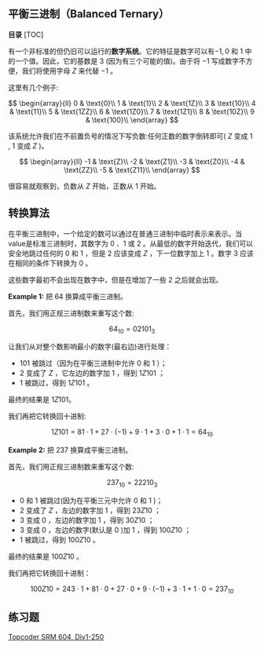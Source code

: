 ## 平衡三进制（Balanced Ternary）

**目录**
[TOC]



有一个非标准的但仍旧可以运行的**数字系统**。它的特征是数字可以有$-1,0$ 和 $1$ 中的一个值。因此，它的基数是 $3$ (因为有三个可能的值)。由于将 $-1$ 写成数字不方便，我们将使用字母 $Z$ 来代替 $-1$ 。

这里有几个例子:

$$
\begin{array}{ll}
0 & \text{0}\\
1 & \text{1}\\
2 & \text{1Z}\\
3 & \text{10}\\
4 & \text{11}\\
5 & \text{1ZZ}\\
6 & \text{1Z0}\\
7 & \text{1Z1}\\
8 & \text{10Z}\\
9 & \text{100}\\
\end{array}
$$

该系统允许我们在不前置负号的情况下写负数:任何正数的数字倒转即可( $Z$ 变成 $1$ , $1$ 变成 $Z$ )。

$$
\begin{array}{ll}
-1 & \text{Z}\\
-2 & \text{Z1}\\
-3 & \text{Z0}\\
-4 & \text{ZZ}\\
-5 & \text{Z11}\\
\end{array}
$$

很容易就观察到，负数从 $Z$ 开始，正数从 $1$ 开始。

## 转换算法

在平衡三进制中，一个给定的数可以通过在普通三进制中临时表示来表示。当value是标准三进制时，其数字为 $0$ 、$1$ 或 $2$ 。从最低的数字开始迭代，我们可以安全地跳过任何的 $0$ 和 $1$ ，但是 $2$ 应该变成 $Z$ ，下一位数字加上 $1$ 。数字 $3$ 应该在相同的条件下转换为 $0$ 。

这些数字最初不会出现在数字中，但是在增加了一些 $2$ 之后就会出现。

**Example 1:** 把 $64$ 换算成平衡三进制。

首先，我们用正规三进制数来重写这个数:

$$64_{10} = 02101_{3}$$

让我们从对整个数影响最小的数字(最右边)进行处理：

- $101$ 被跳过（因为在平衡三进制中允许 $0$ 和 $1$ ）；
- $2$ 变成了 $Z$ ，它左边的数字加 $1$ ，得到 $1Z101_{}$ ；
- $1$ 被跳过，得到 $1Z101_{}$ 。

最终的结果是 $1Z101$。

我们再把它转换回十进制:

$$1Z101 = 81 \cdot 1 + 27 \cdot (-1) + 9 \cdot 1 + 3 \cdot 0 + 1 \cdot 1 = 64_{10}
$$

**Example 2:**   把 $237$ 换算成平衡三进制。

首先，我们用正规三进制数来重写这个数:

$$237_{10} = 22210_{3}$$

- $0$ 和 $1$ 被跳过(因为在平衡三元中允许 $0$ 和 $1$ )；
- $2$ 变成了 $Z$ ，左边的数字加 $1$ ，得到 $23Z10$ ；
- $3$ 变成 $0$ ，左边的数字加 $1$ ，得到 $30Z10$ ；
- $3$ 变成 $0$ ，左边的数字(默认是 $0$ )加 $1$ ，得到 $100Z10$ ；
- $1$ 被跳过，得到 $100Z10_{}$ 。

最终的结果是 $100Z10$ 。

我们再把它转换回十进制：

$$100Z10 = 243 \cdot 1 + 81 \cdot 0 + 27 \cdot 0 + 9 \cdot (-1) + 3 \cdot 1 + 1 \cdot 0 = 237_{10}
$$


## 练习题

<a href="http://community.topcoder.com/stat?c=problem_statement&amp;pm=12917&amp;rd=15837">Topcoder SRM 604, Div1-250</a>
